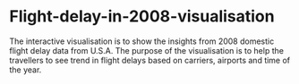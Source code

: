 # Flight-delay-in-2008-visualisation
The interactive visualisation is to show the insights from 2008 domestic flight delay data from U.S.A. The purpose of the visualisation is to help the travellers to see trend in flight delays based on carriers, airports and time of the year.
